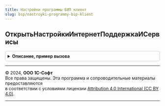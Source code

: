 ```yaml
---
title: Настройки программы БИП клиент
slug: bsp/nastroyki-programmy-bip-klient
---
```



## ОткрытьНастройкиИнтернетПоддержкаИСервисы
<details style="margin: 1em 0; padding: 0.5em; border: 1px solid #ccc; border-radius: 6px;">

<summary style="font-weight: bold; cursor: pointer;">Описание, пример вызова</summary>

```bsl

// Открывает настройку интернет-поддержки и сервисов БИП.
//
// Параметры:
//  ПараметрыВыполненияКоманды - ПараметрыВыполненияКоманды
//
Процедура ОткрытьНастройкиИнтернетПоддержкаИСервисы(ПараметрыВыполненияКоманды) Экспорт
```

Пример вызова
```bsl
НастройкиПрограммыБИПКлиент.ОткрытьНастройкиИнтернетПоддержкаИСервисы(ПараметрыВыполненияКоманды) 
```
</details>

---

© 2024, **ООО 1С-Софт**  
Все права защищены. Эта программа и сопроводительные материалы предоставляются  
в соответствии с условиями лицензии [Attribution 4.0 International (CC BY 4.0)](https://creativecommons.org/licenses/by/4.0/legalcode).

---
